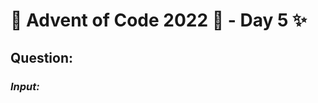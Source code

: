 # :christmas_tree: Advent of Code 2022 :christmas_tree: - Day 5 :sparkles:
## Question: 
>
>
>

### *Input:*

>
>
>